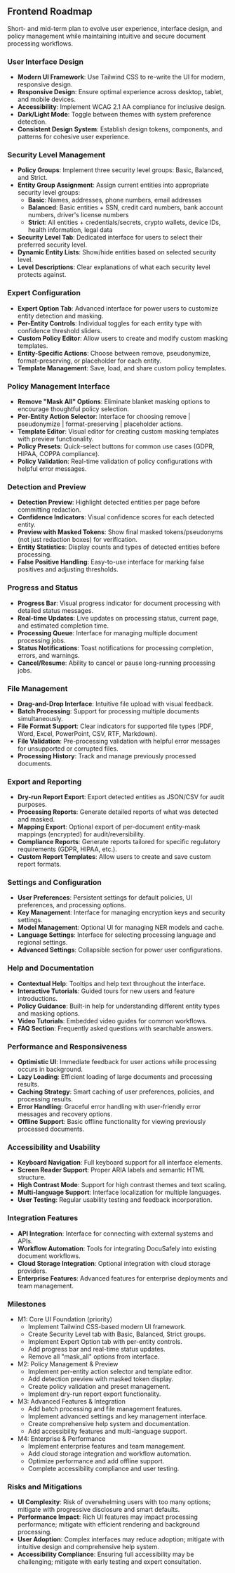 ## Frontend Roadmap

Short- and mid-term plan to evolve user experience, interface design, and policy management while maintaining intuitive and secure document processing workflows.

### User Interface Design
- **Modern UI Framework**: Use Tailwind CSS to re-write the UI for modern, responsive design.
- **Responsive Design**: Ensure optimal experience across desktop, tablet, and mobile devices.
- **Accessibility**: Implement WCAG 2.1 AA compliance for inclusive design.
- **Dark/Light Mode**: Toggle between themes with system preference detection.
- **Consistent Design System**: Establish design tokens, components, and patterns for cohesive user experience.

### Security Level Management
- **Policy Groups**: Implement three security level groups: Basic, Balanced, and Strict.
- **Entity Group Assignment**: Assign current entities into appropriate security level groups:
  - **Basic**: Names, addresses, phone numbers, email addresses
  - **Balanced**: Basic entities + SSN, credit card numbers, bank account numbers, driver's license numbers
  - **Strict**: All entities + credentials/secrets, crypto wallets, device IDs, health information, legal data
- **Security Level Tab**: Dedicated interface for users to select their preferred security level.
- **Dynamic Entity Lists**: Show/hide entities based on selected security level.
- **Level Descriptions**: Clear explanations of what each security level protects against.

### Expert Configuration
- **Expert Option Tab**: Advanced interface for power users to customize entity detection and masking.
- **Per-Entity Controls**: Individual toggles for each entity type with confidence threshold sliders.
- **Custom Policy Editor**: Allow users to create and modify custom masking templates.
- **Entity-Specific Actions**: Choose between remove, pseudonymize, format-preserving, or placeholder for each entity.
- **Template Management**: Save, load, and share custom policy templates.

### Policy Management Interface
- **Remove "Mask All" Options**: Eliminate blanket masking options to encourage thoughtful policy selection.
- **Per-Entity Action Selector**: Interface for choosing remove | pseudonymize | format-preserving | placeholder actions.
- **Template Editor**: Visual editor for creating custom masking templates with preview functionality.
- **Policy Presets**: Quick-select buttons for common use cases (GDPR, HIPAA, COPPA compliance).
- **Policy Validation**: Real-time validation of policy configurations with helpful error messages.

### Detection and Preview
- **Detection Preview**: Highlight detected entities per page before committing redaction.
- **Confidence Indicators**: Visual confidence scores for each detected entity.
- **Preview with Masked Tokens**: Show final masked tokens/pseudonyms (not just redaction boxes) for verification.
- **Entity Statistics**: Display counts and types of detected entities before processing.
- **False Positive Handling**: Easy-to-use interface for marking false positives and adjusting thresholds.

### Progress and Status
- **Progress Bar**: Visual progress indicator for document processing with detailed status messages.
- **Real-time Updates**: Live updates on processing status, current page, and estimated completion time.
- **Processing Queue**: Interface for managing multiple document processing jobs.
- **Status Notifications**: Toast notifications for processing completion, errors, and warnings.
- **Cancel/Resume**: Ability to cancel or pause long-running processing jobs.

### File Management
- **Drag-and-Drop Interface**: Intuitive file upload with visual feedback.
- **Batch Processing**: Support for processing multiple documents simultaneously.
- **File Format Support**: Clear indicators for supported file types (PDF, Word, Excel, PowerPoint, CSV, RTF, Markdown).
- **File Validation**: Pre-processing validation with helpful error messages for unsupported or corrupted files.
- **Processing History**: Track and manage previously processed documents.

### Export and Reporting
- **Dry-run Report Export**: Export detected entities as JSON/CSV for audit purposes.
- **Processing Reports**: Generate detailed reports of what was detected and masked.
- **Mapping Export**: Optional export of per-document entity-mask mappings (encrypted) for audit/reversibility.
- **Compliance Reports**: Generate reports tailored for specific regulatory requirements (GDPR, HIPAA, etc.).
- **Custom Report Templates**: Allow users to create and save custom report formats.

### Settings and Configuration
- **User Preferences**: Persistent settings for default policies, UI preferences, and processing options.
- **Key Management**: Interface for managing encryption keys and security settings.
- **Model Management**: Optional UI for managing NER models and cache.
- **Language Settings**: Interface for selecting processing language and regional settings.
- **Advanced Settings**: Collapsible section for power user configurations.

### Help and Documentation
- **Contextual Help**: Tooltips and help text throughout the interface.
- **Interactive Tutorials**: Guided tours for new users and feature introductions.
- **Policy Guidance**: Built-in help for understanding different entity types and masking options.
- **Video Tutorials**: Embedded video guides for common workflows.
- **FAQ Section**: Frequently asked questions with searchable answers.

### Performance and Responsiveness
- **Optimistic UI**: Immediate feedback for user actions while processing occurs in background.
- **Lazy Loading**: Efficient loading of large documents and processing results.
- **Caching Strategy**: Smart caching of user preferences, policies, and processing results.
- **Error Handling**: Graceful error handling with user-friendly error messages and recovery options.
- **Offline Support**: Basic offline functionality for viewing previously processed documents.

### Accessibility and Usability
- **Keyboard Navigation**: Full keyboard support for all interface elements.
- **Screen Reader Support**: Proper ARIA labels and semantic HTML structure.
- **High Contrast Mode**: Support for high contrast themes and text scaling.
- **Multi-language Support**: Interface localization for multiple languages.
- **User Testing**: Regular usability testing and feedback incorporation.

### Integration Features
- **API Integration**: Interface for connecting with external systems and APIs.
- **Workflow Automation**: Tools for integrating DocuSafely into existing document workflows.
- **Cloud Storage Integration**: Optional integration with cloud storage providers.
- **Enterprise Features**: Advanced features for enterprise deployments and team management.

### Milestones
- M1: Core UI Foundation (priority)
  - Implement Tailwind CSS-based modern UI framework.
  - Create Security Level tab with Basic, Balanced, Strict groups.
  - Implement Expert Option tab with per-entity controls.
  - Add progress bar and real-time status updates.
  - Remove all "mask_all" options from interface.
- M2: Policy Management & Preview
  - Implement per-entity action selector and template editor.
  - Add detection preview with masked token display.
  - Create policy validation and preset management.
  - Implement dry-run report export functionality.
- M3: Advanced Features & Integration
  - Add batch processing and file management features.
  - Implement advanced settings and key management interface.
  - Create comprehensive help system and documentation.
  - Add accessibility features and multi-language support.
- M4: Enterprise & Performance
  - Implement enterprise features and team management.
  - Add cloud storage integration and workflow automation.
  - Optimize performance and add offline support.
  - Complete accessibility compliance and user testing.

### Risks and Mitigations
- **UI Complexity**: Risk of overwhelming users with too many options; mitigate with progressive disclosure and smart defaults.
- **Performance Impact**: Rich UI features may impact processing performance; mitigate with efficient rendering and background processing.
- **User Adoption**: Complex interfaces may reduce adoption; mitigate with intuitive design and comprehensive help system.
- **Accessibility Compliance**: Ensuring full accessibility may be challenging; mitigate with early testing and expert consultation.
